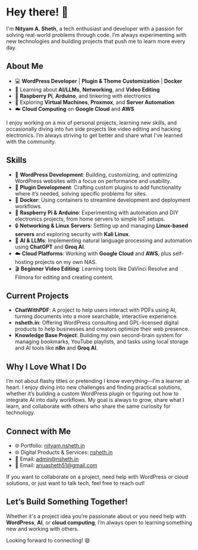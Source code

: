 
# Hey there! 👋  
I'm **Nityam A. Sheth**, a tech enthusiast and developer with a passion for solving real-world problems through code. I’m always experimenting with new technologies and building projects that push me to learn more every day.

## About Me

- 💻 **WordPress Developer** | **Plugin & Theme Customization** | **Docker**  
- 🌱 Learning about **AI/LLMs**, **Networking**, and **Video Editing**  
- 🍓 **Raspberry Pi**, **Arduino**, and tinkering with electronics  
- 🧠 Exploring **Virtual Machines**, **Proxmox**, and **Server Automation**  
- ☁️ **Cloud Computing** on **Google Cloud** and **AWS**  

I enjoy working on a mix of personal projects, learning new skills, and occasionally diving into fun side projects like video editing and hacking electronics. I’m always striving to get better and share what I’ve learned with the community.

## Skills

- 💪 **WordPress Development**: Building, customizing, and optimizing WordPress websites with a focus on performance and usability.
- 🧩 **Plugin Development**: Crafting custom plugins to add functionality where it’s needed, solving specific problems for sites.
- 🐳 **Docker**: Using containers to streamline development and deployment workflows.
- 🍓 **Raspberry Pi & Arduino**: Experimenting with automation and DIY electronics projects, from home servers to simple IoT setups.
- 🔒 **Networking & Linux Servers**: Setting up and managing **Linux-based servers** and exploring security with **Kali Linux**.
- 🧠 **AI & LLMs**: Implementing natural language processing and automation using **ChatGPT** and **Groq AI**.
- ☁️ **Cloud Platforms**: Working with **Google Cloud** and **AWS**, plus self-hosting projects on my own NAS.
- 🎬 **Beginner Video Editing**: Learning tools like DaVinci Resolve and Filmora for editing and creating content.

## Current Projects

- **ChatWithPDF**: A project to help users interact with PDFs using AI, turning documents into a more searchable, interactive experience.
- **nsheth.in**: Offering WordPress consulting and GPL-licensed digital products to help businesses and creators optimize their web presence.
- **Knowledge Base Project**: Building my own second-brain system for managing bookmarks, YouTube playlists, and tasks using local storage and AI tools like **n8n** and **Groq AI**.

## Why I Love What I Do

I’m not about flashy titles or pretending I know everything—I’m a learner at heart. I enjoy diving into new challenges and finding practical solutions, whether it’s building a custom WordPress plugin or figuring out how to integrate AI into daily workflows. My goal is always to grow, share what I learn, and collaborate with others who share the same curiosity for technology.

## Connect with Me

- 🌐 Portfolio: [nityam.nsheth.in](https://nityam.nsheth.in)
- 🌐 Digital Products & Services: [nsheth.in](https://nsheth.in)
- 📧 Email: [admin@nsheth.in](mailto:admin@nsheth.in)  
- 📧 Email: [anuasheth51@gmail.com](mailto:anuasheth51@gmail.com)

If you want to collaborate on a project, need help with WordPress or cloud solutions, or just want to talk tech, feel free to reach out!

## Let’s Build Something Together!

Whether it's a project idea you’re passionate about or you need help with **WordPress**, **AI**, or **cloud computing**, I’m always open to learning something new and working with others.

Looking forward to connecting! 😄


